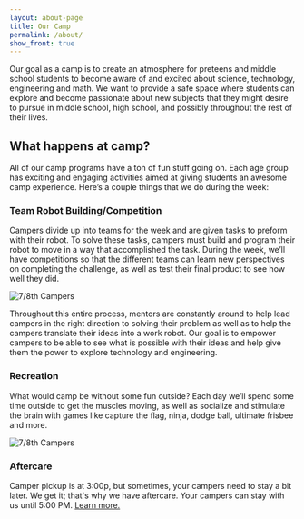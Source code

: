 ```yaml
---
layout: about-page
title: Our Camp
permalink: /about/
show_front: true
---
```


Our goal as a camp is to create an atmosphere for preteens and middle school students to become aware of and excited about science, technology, engineering and math. We want to provide a safe space where students can explore and become passionate about new subjects that they might desire to pursue in middle school, high school, and possibly throughout the rest of their lives.

## What happens at camp?
All of our camp programs have a ton of fun stuff going on. Each age group has exciting and engaging activities aimed at giving students an awesome camp experience. Here’s a couple things that we do during the week:

### Team Robot Building/Competition

Campers divide up into teams for the week and are given tasks to preform with their robot. To solve these tasks, campers must build and program their robot to move in a way that accomplished the task. During the week, we’ll have competitions so that the different teams can learn new perspectives on completing the challenge, as well as test their final product to see how well they did.

![7/8th Campers](/camp/assets/56_campers2.jpg)

Throughout this entire process, mentors are constantly around to help lead campers in the right direction to solving their problem as well as to help the campers translate their ideas into a work robot. Our goal is to empower campers to be able to see what is possible with their ideas and help give them the power to explore technology and engineering.

### Recreation
What would camp be without some fun outside? Each day we’ll spend some time outside to get the muscles moving, as well as socialize and stimulate the brain with games like capture the flag, ninja, dodge ball, ultimate frisbee and more.

![7/8th Campers](/camp/assets/rec_campers1.jpg)

<!-- 
### Lunch/Snacks

Lunch and snacks are provided daily, however campers can bring their own food if they would like. Please see our Food Plan for specific details of the weekly food. -->

### Aftercare
Camper pickup is at 3:00p, but sometimes, your campers need to stay a bit later. We get it; that's why we have aftercare. Your campers can stay with us until 5:00 PM. [Learn more.](/camp/aftercare/)
